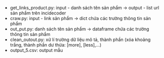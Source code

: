 * get_links_product.py: input - danh sách tên sản phẩm -> output - list url sản phẩm trên incidecoder
* craw.py: input - link sản phẩm -> dict chứa các trường thông tin sản phẩm
* out_put.py: danh sách tên sản phẩm -> dataframe chứa các trường thông tin sản phẩm
* clean_outout.py: xử lí trường dữ liệu mô tả, thành phần (xóa khoảng trắng, thành phần dư thừa: [more], [less],...)
* output_5.csv: output mẫu

